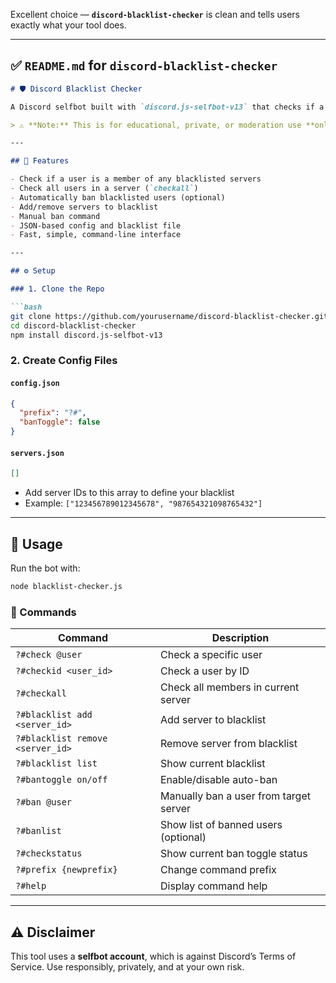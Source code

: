 Excellent choice — **`discord-blacklist-checker`** is clean and tells users exactly what your tool does.

---

## ✅ `README.md` for `discord-blacklist-checker`

````markdown
# 🛡️ Discord Blacklist Checker

A Discord selfbot built with `discord.js-selfbot-v13` that checks if a user appears in one or more **blacklisted servers**, and can automatically ban them from a target server if configured.

> ⚠️ **Note:** This is for educational, private, or moderation use **only**. Using selfbots on Discord violates [Discord's Terms of Service](https://discord.com/terms) and can result in account bans.

---

## 🚀 Features

- Check if a user is a member of any blacklisted servers
- Check all users in a server (`checkall`)
- Automatically ban blacklisted users (optional)
- Add/remove servers to blacklist
- Manual ban command
- JSON-based config and blacklist file
- Fast, simple, command-line interface

---

## ⚙️ Setup

### 1. Clone the Repo

```bash
git clone https://github.com/yourusername/discord-blacklist-checker.git
cd discord-blacklist-checker
npm install discord.js-selfbot-v13
````

### 2. Create Config Files

#### `config.json`

```json
{
  "prefix": "?#",
  "banToggle": false
}
```

#### `servers.json`

```json
[]
```

* Add server IDs to this array to define your blacklist
* Example: `["123456789012345678", "987654321098765432"]`

---

## 🔧 Usage

Run the bot with:

```bash
node blacklist-checker.js
```

### 📜 Commands

| Command                          | Description                            |
| -------------------------------- | -------------------------------------- |
| `?#check @user`                  | Check a specific user                  |
| `?#checkid <user_id>`            | Check a user by ID                     |
| `?#checkall`                     | Check all members in current server    |
| `?#blacklist add <server_id>`    | Add server to blacklist                |
| `?#blacklist remove <server_id>` | Remove server from blacklist           |
| `?#blacklist list`               | Show current blacklist                 |
| `?#bantoggle on/off`             | Enable/disable auto-ban                |
| `?#ban @user`                    | Manually ban a user from target server |
| `?#banlist`                      | Show list of banned users (optional)   |
| `?#checkstatus`                  | Show current ban toggle status         |
| `?#prefix {newprefix}`           | Change command prefix                  |
| `?#help`                         | Display command help                   |

---

## ⚠️ Disclaimer

This tool uses a **selfbot account**, which is against Discord’s Terms of Service.
Use responsibly, privately, and at your own risk.
